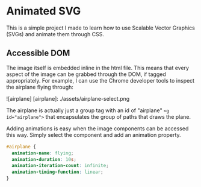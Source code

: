 # Animated SVG

This is a simple project I made to learn how to use Scalable Vector Graphics (SVGs) and animate them through CSS.

## Accessible DOM

The image itself is embedded inline in the html file. This means that every aspect of the image can be grabbed through the DOM, if tagged appropriately. For example, I can use the Chrome developer tools to inspect the airplane flying through:

![airplane]
[airplane]: ./assets/airplane-select.png

The airplane is actually just a group tag with an id of "airplane" ```<g id="airplane">``` that encapsulates the group of paths that draws the plane.

Adding animations is easy when the image components can be accessed this way. Simply select the component and add an animation property.

```CSS
#airplane {
  animation-name: flying;
  animation-duration: 10s;
  animation-iteration-count: infinite;
  animation-timing-function: linear;
}
```
